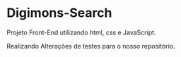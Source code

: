 # Digimons-Search
Projeto Front-End utilizando html, css e JavaScript.

Realizando Alterações de testes para o nosso repositório.